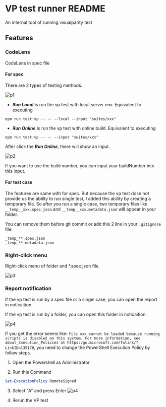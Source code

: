 # VP test runner README

An internal tool of running visualparity test

## Features

### CodeLens

CodeLens in spec file

#### For spec

There are 2 types of testing methods.

![p1](https://cdn.statically.io/gh/a1245582339/image-hosting@master/微信图片_20231007083526.6lvbz5uknjo0.webp)

* ***Run Local*** is run the vp test with local server env. Equivalent to executing

```shell
npm run test:vp -- -- --local --input "suites/xxx"
```

* ***Run Online*** is run the vp test with online build. Equivalent to executing

```shell
npm run test:vp -- -- --input "suites/xxx"
```

After click the ***Run Online***, there will show an input.

![p2](https://cdn.statically.io/gh/a1245582339/image-hosting@master/20231006185635.4z2cu5cw9v40.webp)

If you want to use the build number, you can input your buildNumber into this input.

#### For test case

The features are same with for spec. But because the vp test dose not provide us the ability to run single test, I added this ability by creating a temporary file. So after you run a single case, two temporary files like ```__temp__xxx.spec.json``` and ```__temp__xxx.metadata.json``` will appear in your folder.

You can remove them before git commit or add this 2 line in your ```.gitignore``` file

```git
_temp_**.spec.json
_temp_**.metadata.json
```

### Right-click menu

Right-click menu of folder and *.spec.json file.

![p3](https://cdn.statically.io/gh/a1245582339/image-hosting@master/20231006133943.mm47r1otadc.webp)

### Report notification

If the vp test is run by a spec file or a singel case, you can open the report in noticaition.

If the vp test is run by a folder, you can open this folder in noticaition.

![p4](https://cdn.statically.io/gh/a1245582339/image-hosting@master/20231006185258.211w3rinpl1c.webp)

If you get the error seems like: `File xxx cannot be loaded because running scripts is disabled on this system. For more information, see about_Execution_Policies at https:/go.microsoft.com/fwlink/?LinkID=135170`, you need to change the PowerShell Execution Policy by follow steps.

1. Open the Powershell as Administrator

2. Run this Command

```ps1
Set-ExecutionPolicy RemoteSigned
```

3. Select "A" and press Enter
![p4](https://cdn.statically.io/gh/a1245582339/image-hosting@master/%E5%BE%AE%E4%BF%A1%E6%88%AA%E5%9B%BE_20231011161241.7qv7bzoihvc.webp)

4. Rerun the VP test